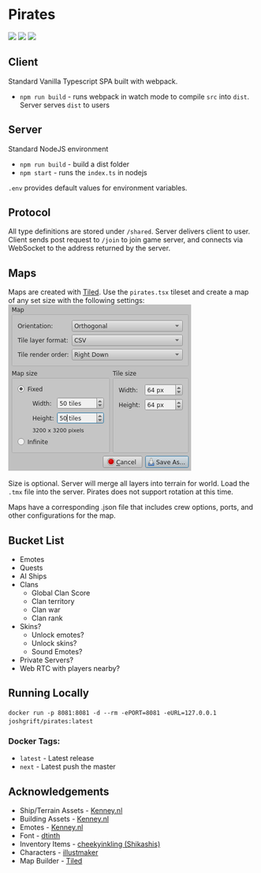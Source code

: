 # Pirates

![](https://img.shields.io/docker/cloud/build/joshgrift/pirates)
![](https://img.shields.io/docker/pulls/joshgrift/pirates)
![](https://img.shields.io/github/license/dotjersh/pirates)

## Client

Standard Vanilla Typescript SPA built with webpack.

- `npm run build` - runs webpack in watch mode to compile `src` into `dist`. Server serves `dist` to users

## Server

Standard NodeJS environment

- `npm run build` - build a dist folder
- `npm start` - runs the `index.ts` in nodejs

`.env` provides default values for environment variables.

## Protocol

All type definitions are stored under `/shared`. Server delivers client to user. Client sends post request to `/join` to join game server, and connects via WebSocket to the address returned by the server.

## Maps

Maps are created with [Tiled](https://thorbjorn.itch.io/tiled). Use the `pirates.tsx` tileset and create a map of any set size with the following settings:
![tiled_settings](maps/tiled_settings.png)

Size is optional. Server will merge all layers into terrain for world. Load the `.tmx` file into the server. Pirates does not support rotation at this time.

Maps have a corresponding .json file that includes crew options, ports, and other configurations for the map.

## Bucket List

- Emotes
- Quests
- AI Ships
- Clans
  - Global Clan Score
  - Clan territory
  - Clan war
  - Clan rank
- Skins?
  - Unlock emotes?
  - Unlock skins?
  - Sound Emotes?
- Private Servers?
- Web RTC with players nearby?

## Running Locally

`docker run -p 8081:8081 -d --rm -ePORT=8081 -eURL=127.0.0.1 joshgrift/pirates:latest`

### Docker Tags:

- `latest` - Latest release
- `next` - Latest push the master

## Acknowledgements

- Ship/Terrain Assets - [Kenney.nl](https://kenney.nl/assets/pirate-pack)
- Building Assets - [Kenney.nl](https://kenney.nl/assets/medieval-rts)
- Emotes - [Kenney.nl](https://kenney.nl/assets/emotes-pack)
- Font - [dtinth](https://dtinth.github.io/comic-mono-font/)
- Inventory Items - [cheekyinkling (Shikashis)](https://cheekyinkling.itch.io/shikashis-fantasy-icons-pack)
- Characters - [illustmaker](https://illustmaker.abi-station.com/index_en.shtml)
- Map Builder - [Tiled](https://www.mapeditor.org/download.html)
